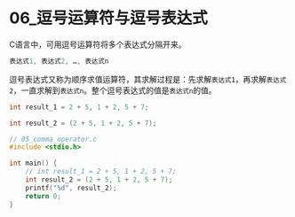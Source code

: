 # 06_逗号运算符与逗号表达式

C语言中，可用逗号运算符将多个表达式分隔开来。

```c
表达式1, 表达式2, …, 表达式n
```

逗号表达式又称为顺序求值运算符，其求解过程是：先求解`表达式1`，再求解`表达式2`，一直求解到`表达式n`。整个逗号表达式的值是`表达式n`的值。

```C
int result_1 = 2 + 5, 1 + 2, 5 + 7;

int result_2 = (2 + 5, 1 + 2, 5 + 7);
```

```c
// 05_comma_operator.c
#include <stdio.h>

int main() {
    // int result_1 = 2 + 5, 1 + 2, 5 + 7;
    int result_2 = (2 + 5, 1 + 2, 5 + 7);
    printf("%d", result_2);
    return 0;
}
```

